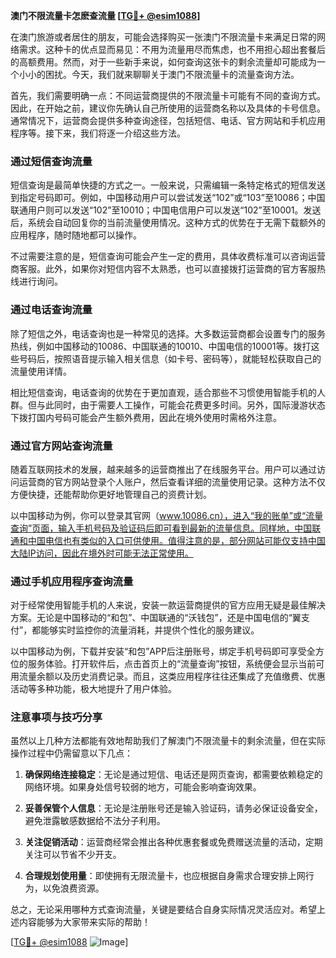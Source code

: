 **澳门不限流量卡怎麽查流量 [[TG💪+ @esim1088](https://t.me/s/esim1088)]**

在澳门旅游或者居住的朋友，可能会选择购买一张澳门不限流量卡来满足日常的网络需求。这种卡的优点显而易见：不用为流量用尽而焦虑，也不用担心超出套餐后的高额费用。然而，对于一些新手来说，如何查询这张卡的剩余流量却可能成为一个小小的困扰。今天，我们就来聊聊关于澳门不限流量卡的流量查询方法。

首先，我们需要明确一点：不同运营商提供的不限流量卡可能有不同的查询方式。因此，在开始之前，建议你先确认自己所使用的运营商名称以及具体的卡号信息。通常情况下，运营商会提供多种查询途径，包括短信、电话、官方网站和手机应用程序等。接下来，我们将逐一介绍这些方法。

### **通过短信查询流量**

短信查询是最简单快捷的方式之一。一般来说，只需编辑一条特定格式的短信发送到指定号码即可。例如，中国移动用户可以尝试发送“102”或“103”至10086；中国联通用户则可以发送“102”至10010；中国电信用户可以发送“102”至10001。发送后，系统会自动回复你的当前流量使用情况。这种方式的优势在于无需下载额外的应用程序，随时随地都可以操作。

不过需要注意的是，短信查询可能会产生一定的费用，具体收费标准可以咨询运营商客服。此外，如果你对短信内容不太熟悉，也可以直接拨打运营商的官方客服热线进行询问。

### **通过电话查询流量**

除了短信之外，电话查询也是一种常见的选择。大多数运营商都会设置专门的服务热线，例如中国移动的10086、中国联通的10010、中国电信的10001等。拨打这些号码后，按照语音提示输入相关信息（如卡号、密码等），就能轻松获取自己的流量使用详情。

相比短信查询，电话查询的优势在于更加直观，适合那些不习惯使用智能手机的人群。但与此同时，由于需要人工操作，可能会花费更多时间。另外，国际漫游状态下拨打国内号码可能会产生额外费用，因此在境外使用时需格外注意。

### **通过官方网站查询流量**

随着互联网技术的发展，越来越多的运营商推出了在线服务平台。用户可以通过访问运营商的官方网站登录个人账户，然后查看详细的流量使用记录。这种方法不仅方便快捷，还能帮助你更好地管理自己的资费计划。

以中国移动为例，你可以登录其官网（www.10086.cn），进入“我的账单”或“流量查询”页面，输入手机号码及验证码后即可看到最新的流量信息。同样地，中国联通和中国电信也有类似的入口可供使用。值得注意的是，部分网站可能仅支持中国大陆IP访问，因此在境外时可能无法正常使用。

### **通过手机应用程序查询流量**

对于经常使用智能手机的人来说，安装一款运营商提供的官方应用无疑是最佳解决方案。无论是中国移动的“和包”、中国联通的“沃钱包”，还是中国电信的“翼支付”，都能够实时监控你的流量消耗，并提供个性化的服务建议。

以中国移动为例，下载并安装“和包”APP后注册账号，绑定手机号码即可享受全方位的服务体验。打开软件后，点击首页上的“流量查询”按钮，系统便会显示当前可用流量余额以及历史消费记录。而且，这类应用程序往往还集成了充值缴费、优惠活动等多种功能，极大地提升了用户体验。

### **注意事项与技巧分享**

虽然以上几种方法都能有效地帮助我们了解澳门不限流量卡的剩余流量，但在实际操作过程中仍需留意以下几点：

1. **确保网络连接稳定**：无论是通过短信、电话还是网页查询，都需要依赖稳定的网络环境。如果身处信号较弱的地方，可能会影响查询效果。
   
2. **妥善保管个人信息**：无论是注册账号还是输入验证码，请务必保证设备安全，避免泄露敏感数据给不法分子利用。

3. **关注促销活动**：运营商经常会推出各种优惠套餐或免费赠送流量的活动，定期关注可以节省不少开支。

4. **合理规划使用量**：即使拥有无限流量卡，也应根据自身需求合理安排上网行为，以免浪费资源。

总之，无论采用哪种方式查询流量，关键是要结合自身实际情况灵活应对。希望上述内容能够为大家带来实际的帮助！

[[TG💪+ @esim1088](https://t.me/s/esim1088) ![Image](https://i.postimg.cc/4NQfJmqS/Snipaste-2025-05-13-00-14-12.png)]